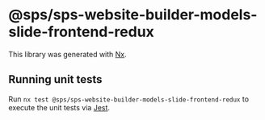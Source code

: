 # @sps/sps-website-builder-models-slide-frontend-redux

This library was generated with [Nx](https://nx.dev).

## Running unit tests

Run `nx test @sps/sps-website-builder-models-slide-frontend-redux` to execute the unit tests via [Jest](https://jestjs.io).
